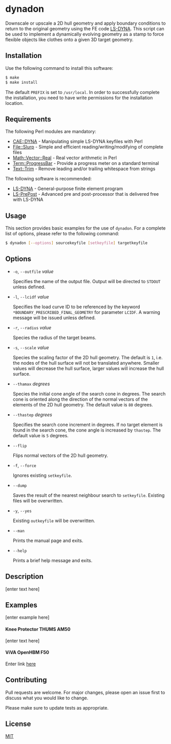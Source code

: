# dynadon

Downscale or upscale a 2D hull geometry and apply boundary conditions to return to the original geometry using the FE code [LS-DYNA](https://www.lstc.com/products/ls-dyna).  This script can be used to implement a dynamically evolving geometry as a stamp to force flexible objects like clothes onto a given 3D target geometry.



## Installation

Use the following command to install this software:

```bash
$ make
$ make install
```

The default `PREFIX` is set to `/usr/local`.  In order to successfully complete the installation, you need to have write permissions for the installation location.



## Requirements

The following Perl modules are mandatory:

+ [CAE::DYNA](https://github.com/mboljen/cae-dyna-perl) - Manipulating simple LS-DYNA keyfiles with Perl
+ [File::Slurp](https://metacpan.org/pod/File::Slurp) - Simple and efficient reading/writing/modifying of complete files
+ [Math::Vector::Real](https://metacpan.org/pod/Math::Vector::Real) - Real vector arithmetic in Perl
+ [Term::ProgressBar](https://metacpan.org/pod/Term::ProgressBar) - Provide a progress meter on a standard terminal
+ [Text::Trim](https://metacpan.org/pod/Text::Trim) - Remove leading and/or trailing whitespace from strings

The following software is recommended:

+ [LS-DYNA](https://www.lstc.com/products/ls-dyna) - General-purpose finite element program
+ [LS-PrePost](https://www.lstc.com/products/ls-prepost) - Advanced pre and post-processor that is delivered free with LS-DYNA



## Usage

This section provides basic examples for the use of `dynadon`.  For a complete list of options, please refer to the following command:

```bash
$ dynadon [--options] sourcekeyfile [setkeyfile] targetkeyfile
```


## Options

+ `-o`, `--outfile` _value_

  Specifies the name of the output file.  Output will be directed to `STDOUT` unless defined.

+ `-l`, `--lcidf` _value_

  Specifies the load curve ID to be referenced by the keyword `*BOUNDARY_PRESCRIBED_FINAL_GEOMETRY` for parameter `LCIDF`.  A warning message will be issued unless defined.

+ `-r`, `--radius` _value_

  Species the radius of the target beams.

+ `-s`, `--scale` _value_

  Species the scaling factor of the 2D hull geometry.  The default is `1`, i.e. the nodes of the hull surface will not be translated anywhere.  Smaller values will decrease the hull surface, larger values will increase the hull surface.

+ `--thamax` _degrees_

  Species the initial cone angle of the search cone in degrees.  The search cone is oriented along the direction of the normal vectors of the elements of the 2D hull geometry.  The default value is `80` degrees.

+ `--thastep` _degrees_

  Specifies the search cone increment in degrees.  If no target element is found in the search cone, the cone angle is increased by `thastep`.  The default value is `5` degrees.

+ `--flip`

  Flips normal vectors of the 2D hull geometry.

+ `-f`, `--force`

  Ignores existing `setkeyfile`.

+ `--dump`

  Saves the result of the nearest neighbour search to `setkeyfile`.  Existing files will be overwritten.

+ `-y`, `--yes`

  Existing `outkeyfile` will be overwritten.

+ `--man`

  Prints the manual page and exits.

+ `--help`

  Prints a brief help message and exits.



## Description

[enter text here]



## Examples

[enter example here]


#### Knee Protector THUMS AM50

[enter text here]

#### ViVA OpenHBM F50

Enter link [here](https://www.chalmers.se/en/projects/Pages/OpenHBM.aspx)



## Contributing

Pull requests are welcome. For major changes, please open an issue first to discuss what you would like to change.

Please make sure to update tests as appropriate.



## License

[MIT](https://choosealicense.com/licenses/mit/)
